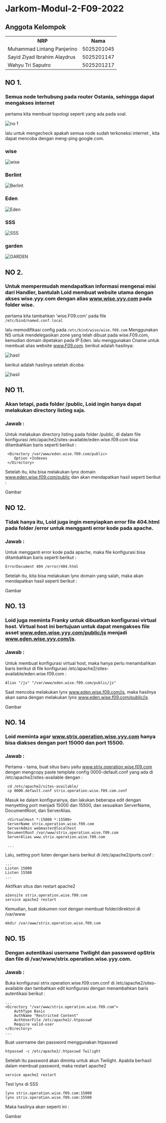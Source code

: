 # Jarkom-Modul-2-F09-2022

## Anggota Kelompok

<table>
    <tr>
        <th>NRP</th>
        <th>Nama</th>
    </tr>
    <tr>
        <td>Muhammad Lintang Panjerino</td>
        <td>5025201045</td>
    </tr>
    <tr>
        <td>Sayid Ziyad Ibrahim Alaydrus</td>
        <td>5025201147</td>
    </tr>
    <tr>
        <td>Wahyu Tri Saputro</td>
        <td>5025201217</td>
    </tr>
<table>

## NO 1.

### Semua node terhubung pada router Ostania, sehingga dapat mengakses internet 

pertama kita membuat topologi seperti yang ada pada soal.

![no 1](https://github.com/mlintang20/Jarkom-Modul-2-F09-2022/blob/master/img/no_1a.png)

lalu untuk mengecheck apakah semua node sudah terkoneksi internet , kita dapat mencoba dengan meng-ping google.com.

### wise
![wise](https://github.com/mlintang20/Jarkom-Modul-2-F09-2022/blob/master/img/no_1b.png)
### Berlint
![Berlint](https://github.com/mlintang20/Jarkom-Modul-2-F09-2022/blob/master/img/no_1c.png)
### Eden
![Eden](https://github.com/mlintang20/Jarkom-Modul-2-F09-2022/blob/master/img/no_1d.png)
### SSS
![SSS](https://github.com/mlintang20/Jarkom-Modul-2-F09-2022/blob/master/img/no_1e.png)
### garden
![GARDEN](https://github.com/mlintang20/Jarkom-Modul-2-F09-2022/blob/master/img/no_1f.png)

## NO 2.

### Untuk mempermudah mendapatkan informasi mengenai misi dari Handler, bantulah Loid membuat website utama dengan akses wise.yyy.com dengan alias www.wise.yyy.com pada folder wise.

pertama kita tambahkan 'wise.F09.com' pada file `/etc/bind/named.conf.local`

lalu memodifikasi config pada `/etc/bind/wise/wise.f09.com` Menggunakan NS untuk mendelegasikan zone yang telah dibuat pada wise.F09.com, kemudian domain dipetakan pada IP Eden. lalu menggunakan Cname untuk membuat alias website www.F09.com. berikut adalah hasilnya:

![hasil](https://github.com/mlintang20/Jarkom-Modul-2-F09-2022/blob/master/img/no_2b.png)

berikut adalah hasilnya setelah dicoba:

![hasil](https://github.com/mlintang20/Jarkom-Modul-2-F09-2022/blob/master/img/no_2c.png)


## NO 11.

### Akan tetapi, pada folder /public, Loid ingin hanya dapat melakukan directory listing saja.
    
### **Jawab :**
    
Untuk melakukan directory listing pada folder /public, di dalam file konfigurasi /etc/apache2/sites-available/eden.wise.f09.com bisa ditambahkan baris seperti berikut :

```
 <Directory /var/www/eden.wise.f09.com/public>
    Option +Indexes
 </Directory>
```
    
Setelah itu, kita bisa melakukan lynx domain www.eden.wise.f09.com/public dan akan mendapatkan hasil seperti berikut :
    
Gambar
    
## NO 12.
    
### Tidak hanya itu, Loid juga ingin menyiapkan error file 404.html pada folder /error untuk mengganti error kode pada apache.
    
### **Jawab :**
    
Untuk mengganti error kode pada apache, maka file konfigurasi bisa ditambahkan baris seperti berikut :
    
`ErrorDocument 404 /error/404.html`
    
 Setelah itu, kita bisa melakukan lynx domain yang salah, maka akan mendapatkan hasil seperti berikut :   
    
 Gambar
    
 ## NO. 13
    
 ### Loid juga meminta Franky untuk dibuatkan konfigurasi virtual host. Virtual host ini bertujuan untuk dapat mengakses file asset www.eden.wise.yyy.com/public/js menjadi www.eden.wise.yyy.com/js.
    
 ### **Jawab :**
    
 Untuk membuat konfigurasi virtual host, maka hanya perlu menambahkan baris berikut di file konfigurasi /etc/apache2/sites-available/eden.wise.f09.com :
    
 `Alias "/js" "/var/www/eden.wise.f09.com/public/js"`   
   
Saat mencoba melakukan lynx www.eden.wise.f09.com/js, maka hasilnya akan sama dengan melakukan lynx www.eden.wise.f09.com/public/js.
    
Gambar
    
## NO. 14
    
### Loid meminta agar www.strix.operation.wise.yyy.com hanya bisa diakses dengan port 15000 dan port 15500.
    
### **Jawab :**
    
Pertama - tama, buat situs baru yaitu www.strix.operation.wise.f09.com dengan mengcopy paste template config 0000-default.conf yang ada di /etc/apache2/sites-available dengan :
    
```
 cd /etc/apache2/sites-available/
 cp 0000.default.conf strix.operation.wise.f09.com.conf
```
    
 Masuk ke dalam konfigurainya, dan lakukan beberapa edit dengan menyetting port menjadi 15000 dan 15500, dan sesuaikan ServerName, DocumentRoot, dan ServerAlias.
    
 ```
  <VirtualHost *:15000 *:15500>
  ServerName strix.operation.wise.f09.com
  ServerAdmin webmaster@localhost
  DocumentRoot /var/www/strix.operation.wise.f09.com
  ServerAlias www.strix.operation.wise.f09.com

  ... 
 ```
    
Lalu, setting port listen dengan baris berikut di /etc/apache2/ports.conf :
      
```
...
Listen 15000
Listen 15500      
...
```      
      
Aktifkan situs dan restart apache2
      
```
a2ensite strix.operation.wise.f09.com
service apache2 restart
```
      
Kemudian, buat dokumen root dengan membuat folder/direktori di /var/www       
      
`mkdir /var/www/strix.operation.wise.f09.com`

## NO. 15
      
### Dengan autentikasi username Twilight dan password opStrix dan file di /var/www/strix.operation.wise.yyy.com.
      
### **Jawab :**
      
Buka konfigurasi strix.operation.wise.f09.com.conf di /etc/apache2/sites-available dan tambahkan edit konfigurasi dengan menambahkan baris autentikasi berikut :
      
```
...
<Directory "/var/www/strix.operation.wise.f09.com">
    AuthType Basic
    AuthName "Restricted Content"
    AuthUserFile /etc/apache2/.htpasswd
    Require valid-user
</Directory>
...
```
      
Buat username dan password menggunakan htpasswd
      
`htpasswd -c /etc/apache2/.htpasswd Twilight`
      
Setelah itu password akan diminta untuk akun Twilight. Apabila berhasil dalam membuat password, maka restart apache2
      
`service apache2 restart`
      
Test lynx di SSS
      
```
lynx strix.operation.wise.f09.com:15000
lynx strix.operation.wise.f09.com:15500
```
      
Maka hasilnya akan seperti ini :

Gambar
